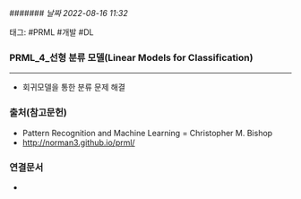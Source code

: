 ####### *날짜  2022-08-16 11:32*
 
태그: #PRML #개발 #DL

### PRML_4_선형 분류 모델(Linear Models for Classification)
---

- 회귀모델을 통한 분류 문제 해결


### 출처(참고문헌)
- Pattern Recognition and Machine Learning = Christopher M. Bishop
- http://norman3.github.io/prml/

### 연결문서
-  


